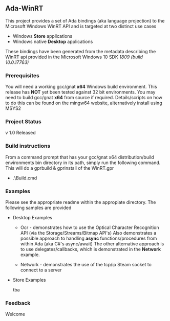 ## Ada-WinRT

This project provides a set of Ada bindings (aka language projection) to the Microsoft Windows WinRT API
and is targeted at two distinct use cases

- Windows **Store** applications
- Windows native **Desktop** applications

These bindings have been generated from the metadata describing the WinRT api provided in the
Microsoft Windows 10 SDK *1809 (build 10.0.17763)*

### Prerequisites

You will need a working gcc/gnat **x64** Windows build environment. This release has **NOT** yet been
tested against 32 bit environments. You may need to build gcc/gnat **x64** from source if required.
Details/scripts on how to do this can be found on the mingw64 website, alternatively install using MSYS2

### Project Status

v 1.0 Released

### Build instructions

From a command prompt that has your gcc/gnat x64 distribution/build environments bin directory in its path,
simply run the following command. This will do a gprbuild & gprinstall of the WinRT.gpr

* .\Build.cmd

### Examples

Please see the appropriate readme within the appropiate directory. The following samples are provided

* Desktop Examples

  * Ocr - demonstrates how to use the Optical Character Recognition API (via the Storage/Streams/Bitmap API's) Also demonstrates a possible approach to handling **async** functions/procedures from within Ada (aka C#'s async/await) The other alternative approach is to use delegates/callbacks, which is demonstrated in the **Network** example.
  
  * Network - demonstrates the use of the tcp/ip Steam socket to connect to a server

* Store Examples

  tba

### Feedback

Welcome
